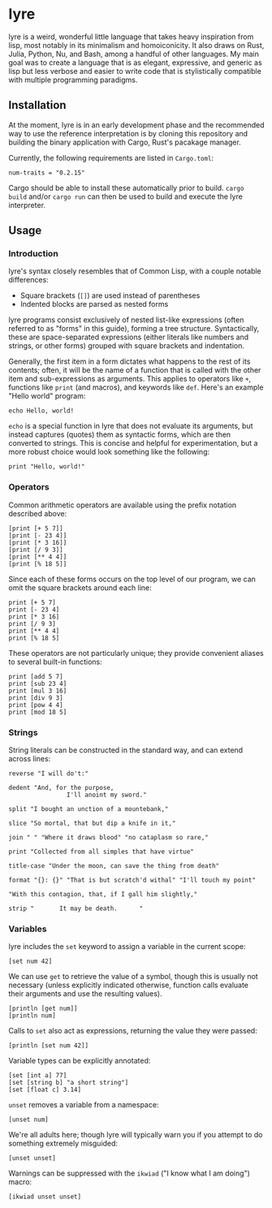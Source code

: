 # lyre

lyre is a weird, wonderful little language that takes heavy inspiration from
lisp, most notably in its minimalism and homoiconicity. It also draws on Rust,
Julia, Python, Nu, and Bash, among a handful of other languages. My main goal
was to create a language that is as elegant, expressive, and generic as lisp
but less verbose and easier to write code that is stylistically compatible with
multiple programming paradigms.

## Installation

At the moment, lyre is in an early development phase and the recommended way to
use the reference interpretation is by cloning this repository and building the
binary application with Cargo, Rust's pacakage manager.

Currently, the following requirements are listed in `Cargo.toml`:

```
num-traits = "0.2.15"
```

Cargo should be able to install these automatically prior to build. `cargo
build` and/or `cargo run` can then be used to build and execute the lyre
interpreter.

## Usage

### Introduction

lyre's syntax closely resembles that of Common Lisp, with a couple notable
differences:

- Square brackets (`[]`) are used instead of parentheses
- Indented blocks are parsed as nested forms

lyre programs consist exclusively of nested list-like expressions (often
referred to as "forms" in this guide), forming a tree structure. Syntactically,
these are space-separated expressions (either literals like numbers and
strings, or other forms) grouped with square brackets and indentation.

Generally, the first item in a form dictates what happens to the rest of its
contents; often, it will be the name of a function that is called with the
other item and sub-expressions as arguments. This applies to operators like
`+`, functions like `print` (and macros), and keywords like `def`. Here's an
example "Hello world" program:

```
echo Hello, world!
```

`echo` is a special function in lyre that does not evaluate its arguments, but
instead captures (quotes) them as syntactic forms, which are then converted to
strings. This is concise and helpful for experimentation, but a more robust
choice would look something like the following:

```
print "Hello, world!"
```

### Operators

Common arithmetic operators are available using the prefix notation described
above:

```
[print [+ 5 7]]
[print [- 23 4]]
[print [* 3 16]]
[print [/ 9 3]]
[print [** 4 4]]
[print [% 18 5]]
```

Since each of these forms occurs on the top level of our program, we can omit
the square brackets around each line:

```
print [+ 5 7]
print [- 23 4]
print [* 3 16]
print [/ 9 3]
print [** 4 4]
print [% 18 5]
```

These operators are not particularly unique; they provide convenient aliases to
several built-in functions:

```
print [add 5 7]
print [sub 23 4]
print [mul 3 16]
print [div 9 3]
print [pow 4 4]
print [mod 18 5]
```

### Strings

String literals can be constructed in the standard way, and can extend across
lines:

```
reverse "I will do't:"

dedent "And, for the purpose,
				I'll anoint my sword."

split "I bought an unction of a mountebank,"

slice "So mortal, that but dip a knife in it,"

join " " "Where it draws blood" "no cataplasm so rare,"

print "Collected from all simples that have virtue"

title-case "Under the moon, can save the thing from death"

format "{}: {}" "That is but scratch'd withal" "I'll touch my point"

"With this contagion, that, if I gall him slightly,"

strip "       It may be death.      "
```

### Variables

lyre includes the `set` keyword to assign a variable in the current scope:

```
[set num 42]
```

We can use `get` to retrieve the value of a symbol, though this is usually not
necessary (unless explicitly indicated otherwise, function calls evaluate their
arguments and use the resulting values).

```
[println [get num]]
[println num]
```

Calls to `set` also act as expressions, returning the value they were passed:

```
[println [set num 42]]
```

Variable types can be explicitly annotated:

```
[set [int a] 77]
[set [string b] "a short string"]
[set [float c] 3.14]
```

`unset` removes a variable from a namespace:

```
[unset num]
```

We're all adults here; though lyre will typically warn you if you attempt to do
something extremely misguided:

```
[unset unset]
```

Warnings can be suppressed with the `ikwiad` ("I know what I am doing") macro:

```
[ikwiad unset unset]
```
